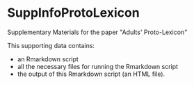 # SuppInfoProtoLexicon
Supplementary Materials for the paper "Adults' Proto-Lexicon"

This supporting data contains:
- an Rmarkdown script
- all the necessary files for running the Rmarkdown script
- the output of this Rmarkdown script (an HTML file).
